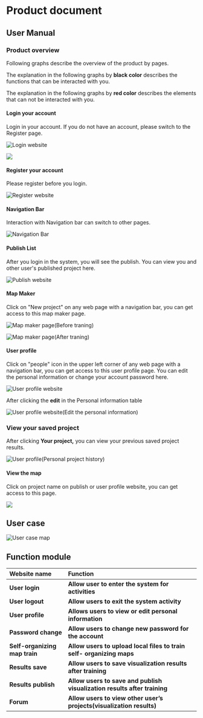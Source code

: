 # Product document

## User Manual

### Product overview

Following graphs describe the overview of the product by pages.

The explanation in the following graphs by **black color** describes the functions that can be interacted with you.

The explanation in the following graphs by **red color** describes the elements that can not be interacted with you.

#### 

#### Login your account

Login in your account. If you do not have an account, please switch to the Register page.

![Login website](.gitbook/assets/system-documentation-15-.png)

![](https://gblobscdn.gitbook.com/assets%2F-Mad02VgHwHJ4nmYn0Gv%2F-MbHOIWTI9Rqhq_Qpm2y%2F-MbHWu5SDkojgJjgfG4b%2FSystem%20documentation%20%285%29.png?alt=media&token=3340bd44-b27a-4630-9d83-776519e13499)

#### Register your account

Please register before you login.

![Register website](.gitbook/assets/system-documentation.png)

#### Navigation Bar

Interaction with Navigation bar can switch to other pages.

![Navigation Bar](.gitbook/assets/system-documentation-4-.png)

#### Publish List

After you login in the system, you will see the publish. You can view you and other user's published project here.

![Publish website](.gitbook/assets/system-documentation-5-.png)

#### Map Maker 

Click on "New project" on any web page with a navigation bar, you can get access to this map maker page.

![Map maker page\(Before traning\)](.gitbook/assets/system-documentation-8-.png)



![Map maker page\(After traning\)](.gitbook/assets/system-documentation-9-.png)



#### User profile

Click on "people" icon in the upper left corner of any web page with a navigation bar,  you can get access to this user profile page. You can edit the personal information or change your account password here. 

![User profile website](.gitbook/assets/system-documentation-10-.png)

After clicking the **edit** in the Personal information table

![User profile website\(Edit the personal information\)](.gitbook/assets/system-documentation-12-.png)



### View your saved project

After clicking **Your project,** you can view your previous saved project results.

![User profile\(Personal project history\)](.gitbook/assets/system-documentation-13-.png)

#### View the map

Click on project name on publish or user profile website, you can get access to this page.

![](.gitbook/assets/system-documentation-14-.png)

## User case

![User case map](.gitbook/assets/som_use_case_diagram_vpd_1.png)

## Function module

| Website name | Function |
| :--- | :--- |
| **User login** | **Allow user to enter the system for activities** |
| **User logout** | **Allow users to exit the system activity** |
| **User profile** | **Allows users to view or edit personal information** |
| **Password change** | **Allow users to change new password for the account** |
| **Self-organizing map train** | **Allow users to upload local files to train self- organizing maps** |
| **Results save** | **Allow users to save visualization results after training** |
| **Results publish** | **Allow users to save and publish visualization results after training** |
| **Forum** | **Allow users to view other user’s projects\(visualization results\)** |

